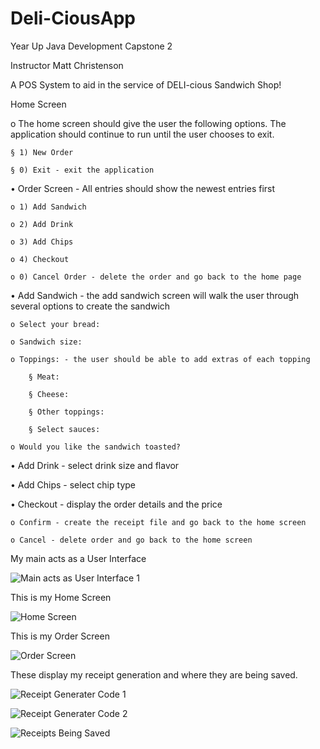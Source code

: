 # Deli-CiousApp

Year Up Java Development Capstone 2

Instructor Matt Christenson

A POS System to aid in the service of DELI-cious Sandwich Shop!

Home Screen

  o The home screen should give the user the following options. The
application should continue to run until the user chooses to exit.

    § 1) New Order
    
    § 0) Exit - exit the application
    
• Order Screen - All entries should show the newest entries first

    o 1) Add Sandwich
    
    o 2) Add Drink
    
    o 3) Add Chips
    
    o 4) Checkout
    
    o 0) Cancel Order - delete the order and go back to the home page
    
• Add Sandwich - the add sandwich screen will walk the user through
several options to create the sandwich

    o Select your bread:
    
    o Sandwich size:
    
    o Toppings: - the user should be able to add extras of each topping
    
        § Meat:
        
        § Cheese:
        
        § Other toppings:

        § Select sauces:
        
    o Would you like the sandwich toasted?
    
• Add Drink - select drink size and flavor

• Add Chips - select chip type

• Checkout - display the order details and the price

    o Confirm - create the receipt file and go back to the home screen
    
    o Cancel - delete order and go back to the home screen

My main acts as a User Interface

![Main acts as User Interface 1](https://github.com/user-attachments/assets/f78d9393-a106-48b8-9f14-e3b69033f01b)

This is my Home Screen

![Home Screen](https://github.com/user-attachments/assets/21158e84-32f5-4f08-89f8-6655ec00d67f)

This is my Order Screen

![Order Screen](https://github.com/user-attachments/assets/4fbe10f5-6abd-46fd-bea9-0e5f8add749d)


These display my receipt generation and where they are being saved.

![Receipt Generater Code 1](https://github.com/user-attachments/assets/05942d08-115a-46e9-8189-ce99d2b82d1a)


![Receipt Generater Code 2](https://github.com/user-attachments/assets/6ecba90e-54fc-4283-8c7f-65db12d08dfa)


![Receipts Being Saved](https://github.com/user-attachments/assets/765e9cbe-8343-49ab-8071-1c2177490a12)



